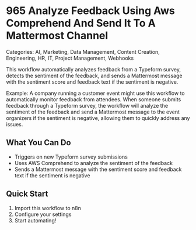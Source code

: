 # 965 Analyze Feedback Using Aws Comprehend And Send It To A Mattermost Channel

Categories: AI, Marketing, Data Management, Content Creation, Engineering, HR, IT, Project Management, Webhooks

This workflow automatically analyzes feedback from a Typeform survey, detects the sentiment of the feedback, and sends a Mattermost message with the sentiment score and feedback text if the sentiment is negative.

Example: A company running a customer event might use this workflow to automatically monitor feedback from attendees. When someone submits feedback through a Typeform survey, the workflow will analyze the sentiment of the feedback and send a Mattermost message to the event organizers if the sentiment is negative, allowing them to quickly address any issues.

## What You Can Do
- Triggers on new Typeform survey submissions
- Uses AWS Comprehend to analyze the sentiment of the feedback
- Sends a Mattermost message with the sentiment score and feedback text if the sentiment is negative

## Quick Start
1. Import this workflow to n8n
2. Configure your settings
3. Start automating!



